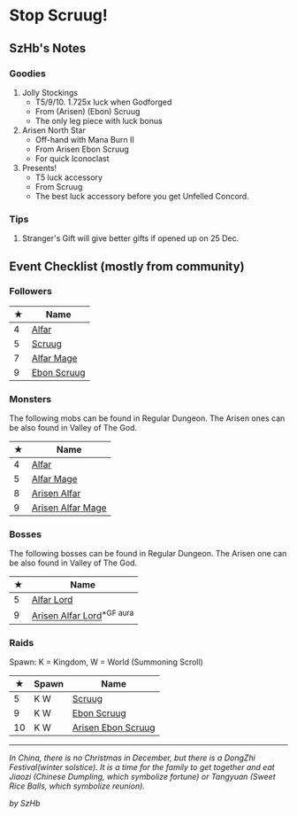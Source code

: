 # Stop Scruug!

## SzHb's Notes

### Goodies

1. Jolly Stockings
   - T5/9/10. 1.725x luck when Godforged
   - From (Arisen) (Ebon) Scruug
   - The only leg piece with luck bonus
2. Arisen North Star
   - Off-hand with Mana Burn II
   - From Arisen Ebon Scruug
   - For quick Iconoclast
3. Presents!
   - T5 luck accessory
   - From Scruug
   - The best luck accessory before you get Unfelled Concord.

### Tips

1. Stranger's Gift will give better gifts if opened up on 25 Dec.

## Event Checklist (mostly from community)

### Followers

|★|Name|
|-|-|
|4|[Alfar](https://codex.fqegg.top/#/codex/followers/alfar/)|
|5|[Scruug](https://codex.fqegg.top/#/codex/followers/scruug/)|
|7|[Alfar Mage](https://codex.fqegg.top/#/codex/followers/alfar-mage/)|
|9|[Ebon Scruug](https://codex.fqegg.top/#/codex/followers/ebon-scruug/)|

### Monsters

The following mobs can be found in Regular Dungeon. The Arisen ones can be also found in Valley of The God.

|★|Name|
|-|-|
|4|[Alfar](https://codex.fqegg.top/#/codex/monsters/alfar/)|
|5|[Alfar Mage](https://codex.fqegg.top/#/codex/monsters/alfar-mage-fe8adf12/)|
|8|[Arisen Alfar](https://codex.fqegg.top/#/codex/monsters/alfar-50af8af8/)|
|9|[Arisen Alfar Mage](https://codex.fqegg.top/#/codex/monsters/alfar-mage/)|

### Bosses

The following bosses can be found in Regular Dungeon. The Arisen one can be also found in Valley of The God.

|★|Name|
|-|-|
|5|[Alfar Lord](https://codex.fqegg.top/#/codex/bosses/alfar-lord/)|
|9|[Arisen Alfar Lord](https://codex.fqegg.top/#/codex/bosses/arisen-alfar-lord/)<sup>*GF aura</sup>|

### Raids

Spawn: K = Kingdom, W = World (Summoning Scroll)

|★|Spawn|Name|
|-|-|-|
|5|K W|[Scruug](https://codex.fqegg.top/#/codex/raids/scruug/)|
|9|K W|[Ebon Scruug](https://codex.fqegg.top/#/codex/raids/ebon-scruug/)|
|10|K W|[Arisen Ebon Scruug](https://codex.fqegg.top/#/codex/raids/arisen-ebon-scruug/)|

---

*In China, there is no Christmas in December, but there is a DongZhi Festival(winter solstice). It is a time for the family to get together and eat Jiaozi (Chinese Dumpling, which symbolize fortune) or Tangyuan (Sweet Rice Balls, which symbolize reunion).*

*by SzHb*
